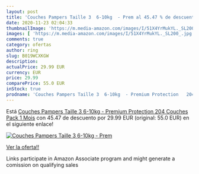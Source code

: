 ```yaml
---
layout: post
title: 'Couches Pampers Taille 3  6-10kg  - Prem al 45.47 % de descuento'
date: 2020-11-23 02:04:33
thumbnailImage: 'https://m.media-amazon.com/images/I/51X4YrMukYL._SL200_.jpg'
images: [ 'https://m.media-amazon.com/images/I/51X4YrMukYL._SL200_.jpg' ]
comments: true
category: ofertas
author: ring
slug: B019WCXKGW
description:
actualPrice: 29.99 EUR
currency: EUR
price: 29.99
comparePrice: 55.0 EUR
inStock: true
prodname: 'Couches Pampers Taille 3  6-10kg  - Premium Protection   204 Couches  Pack 1 Mois'
---
```


Está [Couches Pampers Taille 3  6-10kg  - Premium Protection   204 Couches  Pack 1 Mois](https://www.amazon.fr/dp/B019WCXKGW/?tag=tolees0d-21) con 45.47 de descuento por 29.99 EUR (original: 55.0 EUR) en el siguiente enlace!

[![Couches Pampers Taille 3  6-10kg  - Prem](https://m.media-amazon.com/images/I/51X4YrMukYL._SL200_.jpg)](https://www.amazon.fr/dp/B019WCXKGW/?tag=tolees0d-21)

[Ver la oferta!!](https://www.amazon.fr/dp/B019WCXKGW/?tag=tolees0d-21)

Links participate in Amazon Associate program and might generate a comission on qualifying sales


